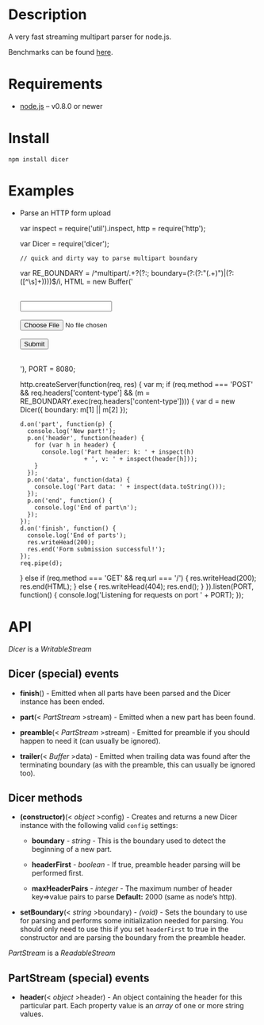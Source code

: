 Description
===========

A very fast streaming multipart parser for node.js.

Benchmarks can be found [here](https://github.com/mscdex/dicer/wiki/Benchmarks).

Requirements
============

-   [node.js](http://nodejs.org/) – v0.8.0 or newer

Install
=======

    npm install dicer

Examples
========

-   Parse an HTTP form upload

    var inspect = require('util').inspect,
        http = require('http');

    var Dicer = require('dicer');

        // quick and dirty way to parse multipart boundary
    var RE_BOUNDARY = /^multipart\/.+?(?:; boundary=(?:(?:"(.+)")|(?:([^\s]+))))$/i,
        HTML = new Buffer('<html><head></head><body>\
                           <form method="POST" enctype="multipart/form-data">\
                             <input type="text" name="textfield"><br />\
                             <input type="file" name="filefield"><br />\
                             <input type="submit">\
                           </form>\
                           </body></html>'),
        PORT = 8080;

    http.createServer(function(req, res) {
      var m;
      if (req.method === 'POST'
          && req.headers['content-type']
          && (m = RE_BOUNDARY.exec(req.headers['content-type']))) {
        var d = new Dicer({ boundary: m[1] || m[2] });

        d.on('part', function(p) {
          console.log('New part!');
          p.on('header', function(header) {
            for (var h in header) {
              console.log('Part header: k: ' + inspect(h)
                          + ', v: ' + inspect(header[h]));
            }
          });
          p.on('data', function(data) {
            console.log('Part data: ' + inspect(data.toString()));
          });
          p.on('end', function() {
            console.log('End of part\n');
          });
        });
        d.on('finish', function() {
          console.log('End of parts');
          res.writeHead(200);
          res.end('Form submission successful!');
        });
        req.pipe(d);
      } else if (req.method === 'GET' && req.url === '/') {
        res.writeHead(200);
        res.end(HTML);
      } else {
        res.writeHead(404);
        res.end();
      }
    }).listen(PORT, function() {
      console.log('Listening for requests on port ' + PORT);
    });

API
===

*Dicer* is a *WritableStream*

Dicer (special) events
----------------------

-   **finish**() - Emitted when all parts have been parsed and the Dicer instance has been ended.

-   **part**(&lt; *PartStream* &gt;stream) - Emitted when a new part has been found.

-   **preamble**(&lt; *PartStream* &gt;stream) - Emitted for preamble if you should happen to need it (can usually be ignored).

-   **trailer**(&lt; *Buffer* &gt;data) - Emitted when trailing data was found after the terminating boundary (as with the preamble, this can usually be ignored too).

Dicer methods
-------------

-   **(constructor)**(&lt; *object* &gt;config) - Creates and returns a new Dicer instance with the following valid `config` settings:

    -   **boundary** - *string* - This is the boundary used to detect the beginning of a new part.

    -   **headerFirst** - *boolean* - If true, preamble header parsing will be performed first.

    -   **maxHeaderPairs** - *integer* - The maximum number of header key=&gt;value pairs to parse **Default:** 2000 (same as node’s http).

-   **setBoundary**(&lt; *string* &gt;boundary) - *(void)* - Sets the boundary to use for parsing and performs some initialization needed for parsing. You should only need to use this if you set `headerFirst` to true in the constructor and are parsing the boundary from the preamble header.

*PartStream* is a *ReadableStream*

PartStream (special) events
---------------------------

-   **header**(&lt; *object* &gt;header) - An object containing the header for this particular part. Each property value is an *array* of one or more string values.
